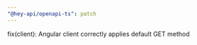 ```yaml
---
"@hey-api/openapi-ts": patch
---
```


fix(client): Angular client correctly applies default GET method
